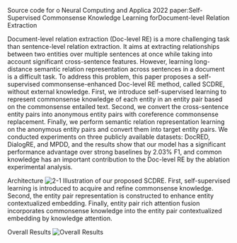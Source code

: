 Source code for o Neural Computing and Applica 2022 paper:Self-Supervised Commonsense Knowledge Learning forDocument-level Relation Extraction

Document-level relation extraction (Doc-level RE) is a more challenging task than sentence-level relation extraction. It aims at extracting relationships between two entities over multiple sentences at once while taking into account significant cross-sentence features. However, learning long-distance semantic relation representation across sentences in a document is a difficult task. To address this problem, this paper proposes a self-supervised commonsense-enhanced Doc-level RE method, called SCDRE, without external knowledge. First, we introduce self-supervised learning to represent commonsense knowledge of each entity in an entity pair based on the commonsense entailed text. Second, we convert the cross-sentence entity pairs into anonymous entity pairs with coreference commonsense replacement. Finally, we perform semantic relation representation learning on the anonymous entity pairs and convert them into target entity pairs. We conducted experiments on three publicly available datasets: DocRED, DialogRE, and MPDD, and the results show that our model has a significant performance advantage over strong baselines by 2.03% F1, and common knowledge has an important contribution to the Doc-level RE by the ablation experimental analysis.

Architecture
![2-1](https://user-images.githubusercontent.com/9714955/174421629-6e37ff8f-a060-4c36-8af4-3b1de0e0929e.PNG)
Illustration of our proposed SCDRE. First, self-supervised learning is introduced to acquire and refine commonsense knowledge. Second, the entity pair representation is constructed to enhance entity contextualized embedding. Finally, entity pair rich attention fusion incorporates commonsense knowledge into the entity pair contextualized embedding by knowledge attention.

Overall Results
![Overall Results](https://user-images.githubusercontent.com/9714955/174421755-65779f08-4c93-4399-aaaf-2b4717d02aed.PNG)

